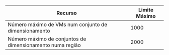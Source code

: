 | Recurso | Limite Máximo |
| --- | --- |
| Número máximo de VMs num conjunto de dimensionamento |1000 |
| Número máximo de conjuntos de dimensionamento numa região |2000 |

